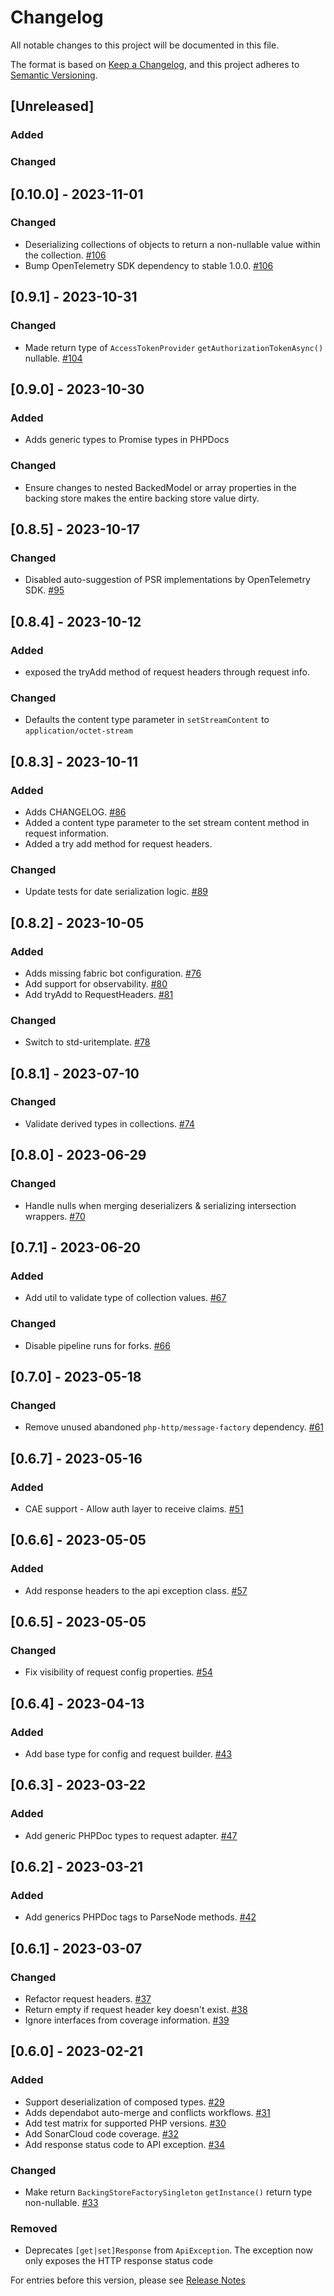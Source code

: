 # Changelog

All notable changes to this project will be documented in this file.

The format is based on [Keep a Changelog](https://keepachangelog.com/en/1.0.0/),
and this project adheres to [Semantic Versioning](https://semver.org/spec/v2.0.0.html).

## [Unreleased]

### Added

### Changed

## [0.10.0] - 2023-11-01

### Changed
- Deserializing collections of objects to return a non-nullable value within the collection. [#106](https://github.com/microsoft/kiota-abstractions-php/pull/106)
- Bump OpenTelemetry SDK dependency to stable 1.0.0. [#106](https://github.com/microsoft/kiota-abstractions-php/pull/106)

## [0.9.1] - 2023-10-31

### Changed
- Made return type of `AccessTokenProvider` `getAuthorizationTokenAsync()` nullable. [#104](https://github.com/microsoft/kiota-abstractions-php/pull/104)

## [0.9.0] - 2023-10-30

### Added
- Adds generic types to Promise types in PHPDocs

### Changed
- Ensure changes to nested BackedModel or array<BackedModel> properties in the backing store makes the entire backing store value dirty.

## [0.8.5] - 2023-10-17

### Changed
- Disabled auto-suggestion of PSR implementations by OpenTelemetry SDK. [#95](https://github.com/microsoft/kiota-abstractions-php/pull/95)

## [0.8.4] - 2023-10-12

### Added
- exposed the tryAdd method of request headers through request info.

### Changed
- Defaults the content type parameter in `setStreamContent` to `application/octet-stream`

## [0.8.3] - 2023-10-11

### Added
- Adds CHANGELOG. [#86](https://github.com/microsoft/kiota-abstractions-php/pull/86)
- Added a content type parameter to the set stream content method in request information.
- Added a try add method for request headers.

### Changed
- Update tests for date serialization logic. [#89](https://github.com/microsoft/kiota-abstractions-php/pull/89)

## [0.8.2] - 2023-10-05

### Added
- Adds missing fabric bot configuration. [#76](https://github.com/microsoft/kiota-abstractions-php/pull/76)
- Add support for observability. [#80](https://github.com/microsoft/kiota-abstractions-php/pull/80)
- Add tryAdd to RequestHeaders. [#81](https://github.com/microsoft/kiota-abstractions-php/pull/81)

### Changed
- Switch to std-uritemplate. [#78](https://github.com/microsoft/kiota-abstractions-php/pull/78)

## [0.8.1] - 2023-07-10

### Changed
- Validate derived types in collections. [#74](https://github.com/microsoft/kiota-abstractions-php/pull/74)

## [0.8.0] - 2023-06-29

### Changed
- Handle nulls when merging deserializers & serializing intersection wrappers. [#70](https://github.com/microsoft/kiota-abstractions-php/pull/70)

## [0.7.1] - 2023-06-20

### Added
- Add util to validate type of collection values. [#67](https://github.com/microsoft/kiota-abstractions-php/pull/67)

### Changed
- Disable pipeline runs for forks. [#66](https://github.com/microsoft/kiota-abstractions-php/pull/66)

## [0.7.0] - 2023-05-18

### Changed
- Remove unused abandoned `php-http/message-factory` dependency. [#61](https://github.com/microsoft/kiota-abstractions-php/pull/61)

## [0.6.7] - 2023-05-16

### Added
- CAE support - Allow auth layer to receive claims. [#51](https://github.com/microsoft/kiota-abstractions-php/pull/51)

## [0.6.6] - 2023-05-05

### Added
- Add response headers to the api exception class. [#57](https://github.com/microsoft/kiota-abstractions-php/pull/57)

## [0.6.5] - 2023-05-05

### Changed
- Fix visibility of request config properties. [#54](https://github.com/microsoft/kiota-abstractions-php/pull/54)

## [0.6.4] - 2023-04-13

### Added
- Add base type for config and request builder. [#43](https://github.com/microsoft/kiota-abstractions-php/pull/43)

## [0.6.3] - 2023-03-22

### Added
- Add generic PHPDoc types to request adapter. [#47](https://github.com/microsoft/kiota-abstractions-php/pull/47)

## [0.6.2] - 2023-03-21

### Added
- Add generics PHPDoc tags to ParseNode methods. [#42](https://github.com/microsoft/kiota-abstractions-php/pull/42)

## [0.6.1] - 2023-03-07

### Changed
- Refactor request headers. [#37](https://github.com/microsoft/kiota-abstractions-php/pull/37)
- Return empty if request header key doesn't exist. [#38](https://github.com/microsoft/kiota-abstractions-php/pull/38)
- Ignore interfaces from coverage information. [#39](https://github.com/microsoft/kiota-abstractions-php/pull/39)

## [0.6.0] - 2023-02-21

### Added
- Support deserialization of composed types. [#29](https://github.com/microsoft/kiota-abstractions-php/pull/29)
- Adds dependabot auto-merge and conflicts workflows. [#31](https://github.com/microsoft/kiota-abstractions-php/pull/31)
- Add test matrix for supported PHP versions. [#30](https://github.com/microsoft/kiota-abstractions-php/pull/30)
- Add SonarCloud code coverage. [#32](https://github.com/microsoft/kiota-abstractions-php/pull/32)
- Add response status code to API exception. [#34](https://github.com/microsoft/kiota-abstractions-php/pull/34)

### Changed
- Make  return `BackingStoreFactorySingleton` `getInstance()` return type non-nullable. [#33](https://github.com/microsoft/kiota-abstractions-php/pull/33)

### Removed
- Deprecates `[get|set]Response` from `ApiException`. The exception now only exposes the HTTP response status code

For entries before this version, please see [Release Notes](https://github.com/microsoft/kiota-abstractions-php/releases)

